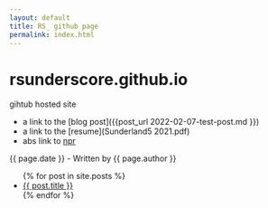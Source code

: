 ```yaml
---
layout: default
title: RS_ github page
permalink: index.html
---
```


# rsunderscore.github.io
gihtub hosted site

- a link to the [blog post]({{post_url 2022-02-07-test-post.md }})
- a link to the [resume](Sunderland5 2021.pdf)
- abs link to [npr](http://npr.org/)

{{ page.date }} - Written by {{ page.author }}


<ul>
  {% for post in site.posts %}
    <li>
      <a href="{{ post.url }}">{{ post.title }}</a>
    </li>
  {% endfor %}
</ul>
